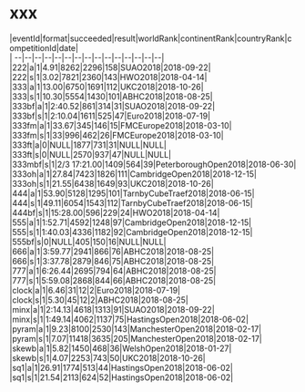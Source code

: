 # xxx


|eventId|format|succeeded|result|worldRank|continentRank|countryRank|competitionId|date|  
|	--|--|--|--|--|--|--|--|--|--|--|--|--|--|--|  
|222|a|1|4.91|8262|2296|158|SUAO2018|2018-09-22|  
|222|s|1|3.02|7821|2360|143|HWO2018|2018-04-14|  
|333|a|1|13.00|6750|1691|112|UKC2018|2018-10-26|  
|333|s|1|10.30|5554|1430|101|ABHC2018|2018-08-25|  
|333bf|a|1|2:40.52|861|314|31|SUAO2018|2018-09-22|  
|333bf|s|1|2:10.04|1611|525|47|Euro2018|2018-07-19|  
|333fm|a|1|33.67|345|146|15|FMCEurope2018|2018-03-10|  
|333fm|s|1|33|996|462|26|FMCEurope2018|2018-03-10|  
|333ft|a|0|NULL|1877|731|31|NULL|NULL|  
|333ft|s|0|NULL|2570|937|47|NULL|NULL|  
|333mbf|s|1|2/3 17:21.00|1409|564|39|PeterboroughOpen2018|2018-06-30|  
|333oh|a|1|27.84|7423|1826|111|CambridgeOpen2018|2018-12-15|  
|333oh|s|1|21.55|6438|1649|93|UKC2018|2018-10-26|  
|444|a|1|53.90|5128|1295|101|TarnbyCubeTraef2018|2018-06-15|  
|444|s|1|49.11|6054|1543|112|TarnbyCubeTraef2018|2018-06-15|  
|444bf|s|1|15:28.00|596|229|24|HWO2018|2018-04-14|  
|555|a|1|1:52.71|4592|1248|97|CambridgeOpen2018|2018-12-15|  
|555|s|1|1:40.03|4336|1182|92|CambridgeOpen2018|2018-12-15|  
|555bf|s|0|NULL|405|150|16|NULL|NULL|  
|666|a|1|3:59.77|2941|866|76|ABHC2018|2018-08-25|  
|666|s|1|3:37.78|2879|846|75|ABHC2018|2018-08-25|  
|777|a|1|6:26.44|2695|794|64|ABHC2018|2018-08-25|  
|777|s|1|5:59.08|2868|844|66|ABHC2018|2018-08-25|  
|clock|a|1|6.46|31|12|2|Euro2018|2018-07-19|  
|clock|s|1|5.30|45|12|2|ABHC2018|2018-08-25|  
|minx|a|1|2:14.13|4618|1313|91|SUAO2018|2018-09-22|  
|minx|s|1|1:49.14|4062|1137|75|HastingsOpen2018|2018-06-02|  
|pyram|a|1|9.23|8100|2530|143|ManchesterOpen2018|2018-02-17|  
|pyram|s|1|7.07|11418|3635|205|ManchesterOpen2018|2018-02-17|  
|skewb|a|1|5.82|1450|468|36|WelshOpen2018|2018-01-27|  
|skewb|s|1|4.07|2253|743|50|UKC2018|2018-10-26|  
|sq1|a|1|26.91|1774|513|44|HastingsOpen2018|2018-06-02|  
|sq1|s|1|21.54|2113|624|52|HastingsOpen2018|2018-06-02|  
